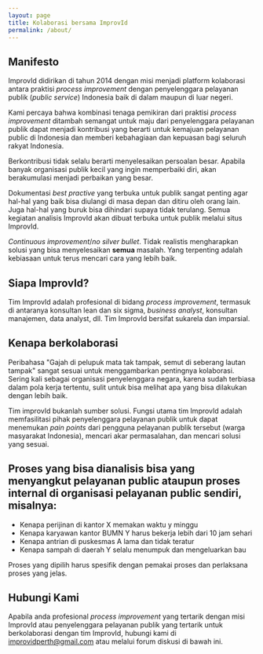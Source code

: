 ```yaml
---
layout: page
title: Kolaborasi bersama ImprovId
permalink: /about/
---
```


## Manifesto
ImprovId didirikan di tahun 2014 dengan misi menjadi platform kolaborasi antara praktisi _process improvement_ dengan penyelenggara pelayanan publik (_public service_) Indonesia baik di dalam maupun di luar negeri.

Kami percaya bahwa kombinasi tenaga pemikiran dari praktisi _process improvement_ ditambah semangat untuk maju dari penyelenggara pelayanan publik dapat menjadi kontribusi yang berarti untuk kemajuan pelayanan public di Indonesia dan memberi kebahagiaan dan kepuasan bagi seluruh rakyat Indonesia.

Berkontribusi tidak selalu berarti menyelesaikan persoalan besar. Apabila banyak organisasi publik kecil yang ingin memperbaiki diri, akan berakumulasi menjadi perbaikan yang besar.

Dokumentasi _best practive_ yang terbuka untuk publik sangat penting agar hal-hal yang baik bisa diulangi di masa depan dan ditiru oleh orang lain. Juga hal-hal yang buruk bisa dihindari supaya tidak terulang. Semua kegiatan analisis ImprovId akan dibuat terbuka untuk publik melalui situs ImprovId. 

_Continuous improvement_/_no silver bullet_. Tidak realistis mengharapkan solusi yang bisa menyelesaikan **semua** masalah. Yang terpenting adalah kebiasaan untuk terus mencari cara yang lebih baik.

## Siapa ImprovId?
Tim ImprovId adalah profesional di bidang _process improvement_, termasuk di antaranya konsultan lean dan six sigma, _business analyst_, konsultan manajemen, data analyst, dll. Tim ImprovId bersifat sukarela dan imparsial.

## Kenapa berkolaborasi
Peribahasa "Gajah di pelupuk mata tak tampak, semut di seberang lautan tampak" sangat sesuai untuk menggambarkan pentingnya kolaborasi. Sering kali sebagai organisasi penyelenggara negara, karena sudah terbiasa dalam pola kerja tertentu, sulit untuk bisa melihat apa yang bisa dilakukan dengan lebih baik.

Tim improvId bukanlah sumber solusi. Fungsi utama tim ImprovId adalah memfasilitasi pihak penyelenggara pelayanan publik untuk dapat menemukan _pain points_ dari pengguna pelayanan publik tersebut (warga masyarakat Indonesia), mencari akar permasalahan, dan mencari solusi yang sesuai. 

## Proses yang bisa dianalisis bisa yang menyangkut pelayanan public ataupun proses internal di organisasi pelayanan public sendiri, misalnya:
* Kenapa perijinan di kantor X memakan waktu y minggu
* Kenapa karyawan kantor BUMN Y harus bekerja lebih dari 10 jam sehari
* Kenapa antrian di puskesmas A lama dan tidak teratur
* Kenapa sampah di daerah Y selalu menumpuk dan mengeluarkan bau

Proses yang dipilih harus spesifik dengan pemakai proses dan perlaksana proses yang jelas.

## Hubungi Kami
Apabila anda profesional _process improvement_ yang tertarik dengan misi ImprovId atau penyelenggara pelayanan publik yang tertarik untuk berkolaborasi dengan tim ImprovId, hubungi kami di [improvidperth@gmail.com](mailto:improvidperth@gmail.com) atau melalui forum diskusi di bawah ini.
